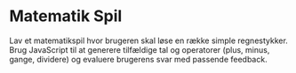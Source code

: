 # Matematik Spil

Lav et matematikspil hvor brugeren skal løse en række simple regnestykker. Brug
JavaScript til at generere tilfældige tal og operatorer (plus, minus, gange, dividere) og
evaluere brugerens svar med passende feedback.
